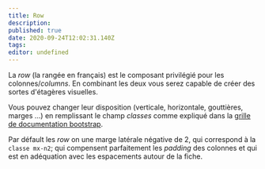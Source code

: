 ```yaml
---
title: Row
description: 
published: true
date: 2020-09-24T12:02:31.140Z
tags: 
editor: undefined
---
```


La *row* (la rangée en français) est le composant privilégié pour les colonnes/*columns*. En combinant les deux vous serez capable de créer des sortes d'étagères visuelles.

Vous pouvez changer leur disposition (verticale, horizontale, gouttières, marges ...) en remplissant le champ *classes* comme expliqué dans la [grille de documentation bootstrap](https://getbootstrap.com/docs/4.4/layout/grid/).

Par défault les *row* on une marge latérale négative de 2, qui correspond à la `classe mx-n2`; qui compensent parfaitement les *padding* des colonnes et qui est en adéquation avec les espacements autour de la fiche. 
